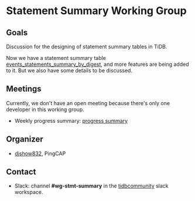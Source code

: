 # Statement Summary Working Group

## Goals

Discussion for the designing of statement summary tables in TiDB.

Now we have a statement summary table [events\_statements\_summary\_by\_digest](https://pingcap.com/docs/stable/reference/performance/statement-summary/), and more features are being added to it. But we also have some details to be discussed.

## Meetings

Currently, we don't have an open meeting because there's only one developer in this working group.

* Weekly progress summary: [progress summary](https://docs.google.com/document/d/1sUHYrHjsf7fmW23xWlv2FuMysOjm5lbSoK8Iq9ppHOo/edit#)

## Organizer

* [djshow832](https://github.com/djshow832), PingCAP

## Contact

* Slack: channel **#wg-stmt-summary** in the
  [tidbcommunity](https://pingcap.com/tidbslack) slack workspace.
